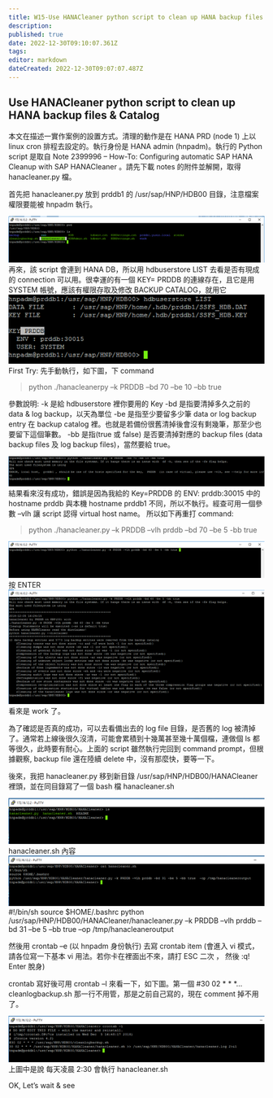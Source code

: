 ```yaml
---
title: W15-Use HANACleaner python script to clean up HANA backup files
description: 
published: true
date: 2022-12-30T09:10:07.361Z
tags: 
editor: markdown
dateCreated: 2022-12-30T09:07:07.487Z
---
```


## Use HANACleaner python script to clean up HANA backup files & Catalog
本文在描述一實作案例的設置方式。清理的動作是在 HANA PRD (node 1) 上以 linux cron 排程去設定的。執行身份是 HANA admin (hnpadm)。執行的 Python script 是取自 Note 2399996 – How-To: Configuring automatic SAP HANA Cleanup with SAP HANACleaner 。請先下載 notes 的附件並解開，取得  hanacleaner.py 檔。

首先把 hanacleaner.py 放到 prddb1 的 /usr/sap/HNP/HDB00 目錄，注意檔案權限要能被 hnpadm 執行。

![image001.png](/s2/w15/image001.png)
再來，該 script 會連到 HANA DB，所以用 hdbuserstore LIST 去看是否有現成的 connection 可以用。很幸運的有一個 KEY= PRDDB 的連線存在，且它是用 SYSTEM 帳號，應該有權限存取及修改 BACKUP CATALOG，就用它
![image002.png](/s2/w15/image002.png)
First Try: 先手動執行，如下圖，下 command

>python ./hanacleanerpy –k PRDDB –bd 70 –be 10 –bb true 

參數說明:
-k 是給 hdbuserstore 裡你要用的 Key
-bd 是指要清掉多久之前的 data & log backup，以天為單位
-be  是指至少要留多少筆 data or log backup entry 在 backup catalog 裡。也就是若備份很舊清掉後會沒有剩幾筆，那至少也要留下這個筆數。
-bb 是指(true 或  false) 是否要清掉對應的 backup files (data backup files 及 log backup files)，當然要給 true。

![image003.png](/s2/w15/image003.png)
結果看來沒有成功，錯誤是因為我給的 Key=PRDDB 的 ENV: prddb:30015 中的 hostname prddb 與本機 hostname prddb1 不同，所以不執行。經查可用一個參數 –vlh 讓 script 認得 virtual host name。
所以如下再重打 command:

>python ./hanacleaner.py –k PRDDB –vlh prddb –bd 70 –be 5  -bb true

![image004.png](/s2/w15/image004.png)
按 ENTER
![image005.png](/s2/w15/image005.png)
看來是 work 了。

為了確認是否真的成功，可以去看備出去的 log file 目錄，是否舊的 log 被清掉了。通常若上線後很久沒清，可能會累積到十幾萬甚至幾十萬個檔，連做個 ls 都等很久，此時要有耐心。上面的 script 雖然執行完回到 command prompt，但根據觀察, backup file 還在陸續 delete 中，沒有那麼快，要等一下。

後來，我把 hanacleaner.py 移到新目錄 /usr/sap/HNP/HDB00/HANACleaner 裡頭，並在同目錄寫了一個 bash 檔 hanacleaner.sh 

![image006.png](/s2/w15/image006.png)
hanacleaner.sh 內容 
![image007.png](/s2/w15/image007.png)
#!/bin/sh
source $HOME/.bashrc
python /usr/sap/HNP/HDB00/HANACleaner/hanacleaner.py –k PRDDB –vlh prddb –bd 31 –be 5 –bb true –op /tmp/hanacleaneroutput

然後用 crontab –e (以 hnpadm 身份執行) 去寫 crontab item  (會進入 vi 模式，請各位寫一下基本 vi 用法。若你卡在裡面出不來，請打 ESC 二次 ， 然後 :q! Enter 脫身)

crontab 寫好後可用 crontab –l 來看一下，如下圖。第一個 #30 02 * * *…cleanlogbackup.sh 那一行不用管，那是之前自己寫的，現在 comment 掉不用了。

![image008.png](/s2/w15/image008.png)
上圖中是說 每天凌晨 2:30 會執行 hanacleaner.sh 

OK, Let’s wait & see

